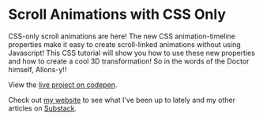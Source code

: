 # Scroll Animations with CSS Only

CSS-only scroll animations are here! The new CSS animation-timeline properties make it easy to create scroll-linked animations without using Javascript! This CSS tutorial will show you how to use these new properties and how to create a cool 3D transformation! So in the words of the Doctor himself, Allons-y!!

View the [live project on codepen](https://codepen.io/alliemack/pen/KKERBvB).

Check out [my website](https://allisonmleggett.netlify.app/) to see what I've been up to lately and my other articles on [Substack](https://allisonleggett.substack.com/).